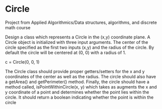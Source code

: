# Circle
Project from Applied Algorithmics/Data structures, algorithms, and discrete math course

Design a class which represents a Circle in the (x,y) coordinate plane.  A Circle object is initialized with three input arguments.  The center of the circle specified as the first two inputs (x,y) and the radius of the circle.  By default the circle will be centered at (0, 0) with a radius of 1.

c = Circle(0, 0, 1)

The Circle class should provide proper getters/setters for the x and y coordinates of the center as well as the radius.  The circle should also have a getArea() and getPerimeter() method.  Finally, the circle should have a method called, isPointWithinCircle(x, y) which takes as augments the x and y coordinate of a point and determines whether the point lies within the circle.  It should return a boolean indicating whether the point is within the circle
